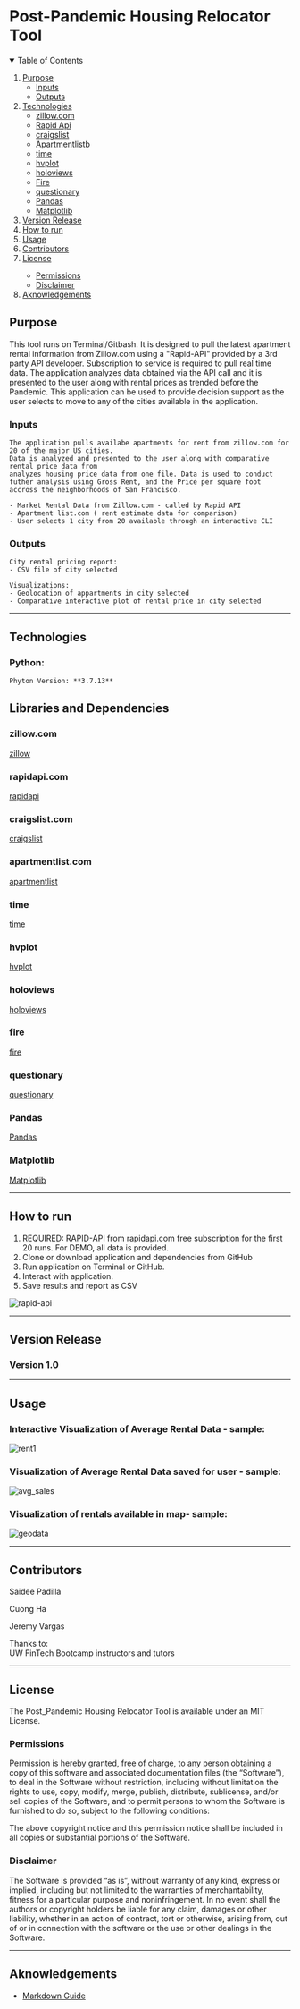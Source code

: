# Post-Pandemic Housing Relocator Tool

<!-- TABLE OF CONTENTS -->
<details open="open">
  <summary>Table of Contents</summary>
  <ol>
    <li>
      <a href="#purpose">Purpose</a>
      <ul>
        <li><a href="#inputs">Inputs</a></li>
        <li><a href="#outputs">Outputs</a></li>
      </ul>
    </li>
    <li>
      <a href="#technologies">Technologies</a>
      <ul>
        <li><a href="#zillow.com">zillow.com</a></li>
        <li><a href="#rapidapi.com">Rapid Api</a></li>
        <li><a href="#craigslist.com">craigslist</a></li>
        <li><a href="#apartsmentlist.com">Apartmentlistb</a></li>
        <li><a href="#time">time</a></li>
        <li><a href="hvplot">hvplot</a></li>
        <li><a href="#holoviews">holoviews</a></li>
        <li><a href="#fire">Fire</a></li>
        <li><a href="#questionary">questionary</a></li>
        <li><a href="#Pandas">Pandas</a></li>
        <li><a href="#matplotlib">Matplotlib</a></li>
      </ul>
    </li>
    <li><a href="#version-release">Version Release</a></li>
    <li><a href="#how_to_run">How to run</a></li>
    <li><a href="#usage">Usage</a></li>
    <li><a href="#contributors">Contributors</a></li>
    <li><a href="#license">License</a></li>
        <ul>
        <li><a href="#permissions">Permissions</a></li>
        <li><a href="#disclaimer">Disclaimer</a></li>
        </ul>
    </li>
    <li><a href="#aknowledgements">Aknowledgements</a></li>
</details>

<!--Purpose -->
## Purpose
This tool runs on Terminal/Gitbash. It is designed to pull the latest apartment rental information from Zillow.com using a "Rapid-API" provided by a 3rd party API developer. 
Subscription to service is required to pull real time data. 
The application analyzes data obtained via the API call and it is 
presented to the user along with rental prices as trended before the Pandemic.
This application can be used to provide decision support as the user selects to move to any of the cities available in the application.




### Inputs
    The application pulls availabe apartments for rent from zillow.com for 20 of the major US cities.
    Data is analyzed and presented to the user along with comparative rental price data from 
    analyzes housing price data from one file. Data is used to conduct futher analysis using Gross Rent, and the Price per square foot accross the neighborhoods of San Francisco.

    - Market Rental Data from Zillow.com - called by Rapid API
    - Apartment list.com ( rent estimate data for comparison)
    - User selects 1 city from 20 available through an interactive CLI
    
  
### Outputs
    City rental pricing report:
    - CSV file of city selected
    
    Visualizations:
    - Geolocation of appartments in city selected
    - Comparative interactive plot of rental price in city selected
    
---
<!--Technologies -->
## Technologies
### Python:

    Phyton Version: **3.7.13**

## Libraries and Dependencies

### zillow.com
[zillow](https://www.zillow.com/)

### rapidapi.com
[rapidapi](https://rapidapi.com/apimaker/api/zillow-com1/)

### craigslist.com
[craigslist](https://www.craigslist.org/about/sites)

### apartmentlist.com
[apartmentlist](https://www.apartmentlist.com/)

### time
[time](https://pandas.pydata.org/pandas-docs/stable/user_guide/timeseries.html)

### hvplot
[hvplot](https://pypi.org/project/hvplot/)

### holoviews
[holoviews](https://hvplot.holoviz.org/)

### fire
[fire](https://pypi.org/project/hvplot/)

### questionary
[questionary](https://pypi.org/project/questionary/)

### Pandas
[Pandas](https://pandas.pydata.org/pandas-docs/stable/reference/api/pandas.DataFrame.html) 

### Matplotlib
[Matplotlib](https://matplotlib.org/stable/api/_as_gen/matplotlib.pyplot.plot.html)

---
<!--How to run -->
## How to run

1. REQUIRED: RAPID-API from rapidapi.com free subscription for the first 20 runs. For DEMO, all data is provided.
2. Clone or download application and dependencies from GitHub
3. Run application on Terminal or GitHub.
4. Interact with application.
5. Save results and report as CSV


![rapid-api](./images/api.png)



---
<!--Version Release -->
## Version Release

### Version 1.0


---
<!--Usage -->
## Usage

### Interactive Visualization of Average Rental Data - sample:

![rent1](./images/rent1.png)



### Visualization of Average Rental Data saved for user - sample:

![avg_sales](./images/rent2.png)



### Visualization of rentals available in map- sample:

![geodata](./images/map.png)


---
<!--Contributors -->
## Contributors
Saidee Padilla

Cuong Ha

Jeremy Vargas


Thanks to:   
UW FinTech Bootcamp instructors and tutors


---
<!--License -->
## License
The Post_Pandemic Housing Relocator Tool is available under an MIT License.


### Permissions
Permission is hereby granted, free of charge, to any person obtaining a copy of this software and associated documentation files (the “Software”), to deal in the Software without restriction, including without limitation the rights to use, copy, modify, merge, publish, distribute, sublicense, and/or sell copies of the Software, and to permit persons to whom the Software is furnished to do so, subject to the following conditions:

The above copyright notice and this permission notice shall be included in all copies or substantial portions of the Software.
### Disclaimer
The Software is provided “as is”, without warranty of any kind, express or implied, including but not limited to the warranties of merchantability, fitness for a particular purpose and noninfringement. In no event shall the authors or copyright holders be liable for any claim, damages or other liability, whether in an action of contract, tort or otherwise, arising from, out of or in connection with the software or the use or other dealings in the Software.

---
<!--Aknowledgements -->
## Aknowledgements
* [Markdown Guide](https://www.markdownguide.org/basic-syntax/#reference-style-links)


<!-- MARKDOWN LINKS & IMAGES -->
<!-- https://www.markdownguide.org/basic-syntax/#reference-style-links -->

